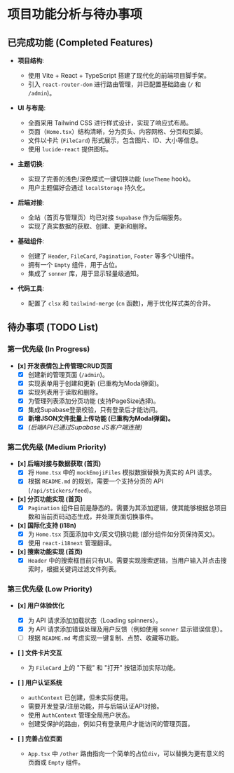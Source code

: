 # 项目功能分析与待办事项

## 已完成功能 (Completed Features)

- **项目结构**:
  - 使用 Vite + React + TypeScript 搭建了现代化的前端项目脚手架。
  - 引入 `react-router-dom` 进行路由管理，并已配置基础路由 (`/` 和 `/admin`)。

- **UI 与布局**:
  - 全面采用 Tailwind CSS 进行样式设计，实现了响应式布局。
  - 页面（`Home.tsx`）结构清晰，分为页头、内容网格、分页和页脚。
  - 文件以卡片 (`FileCard`) 形式展示，包含图片、ID、大小等信息。
  - 使用 `lucide-react` 提供图标。

- **主题切换**:
  - 实现了完善的浅色/深色模式一键切换功能 (`useTheme` hook)。
  - 用户主题偏好会通过 `localStorage` 持久化。

- **后端对接**:
  - 全站（首页与管理页）均已对接 `Supabase` 作为后端服务。
  - 实现了真实数据的获取、创建、更新和删除。

- **基础组件**:
  - 创建了 `Header`, `FileCard`, `Pagination`, `Footer` 等多个UI组件。
  - 拥有一个 `Empty` 组件，用于占位。
  - 集成了 `sonner` 库，用于显示轻量级通知。

- **代码工具**:
  - 配置了 `clsx` 和 `tailwind-merge` (`cn` 函数)，用于优化样式类的合并。

## 待办事项 (TODO List)

### 第一优先级 (In Progress)

- **[x] 开发表情包上传管理CRUD页面**
  -   [x] 创建新的管理页面 (`/admin`)。
  -   [x] 实现表单用于创建和更新 (已重构为Modal弹窗)。
  -   [x] 实现列表用于读取和删除。
  -   [x] 为管理列表添加分页功能 (支持PageSize选择)。
  -   [x] 集成Supabase登录校验，只有登录后才能访问。
  -   [x] **新增JSON文件批量上传功能 (已重构为Modal弹窗)。**
  -   [x] *(后端API已通过Supabase JS客户端连接)*

### 第二优先级 (Medium Priority)

- **[x] 后端对接与数据获取 (首页)**
  -   [x] 将 `Home.tsx` 中的 `mockEmojiFiles` 模拟数据替换为真实的 API 请求。
  -   [x] 根据 `README.md` 的规划，需要一个支持分页的 API (`/api/stickers/feed`)。

- **[x] 分页功能实现 (首页)**
  -   [x] `Pagination` 组件目前是静态的。需要为其添加逻辑，使其能够根据总项目数和当前页码动态生成，并处理页面切换事件。

- **[x] 国际化支持 (i18n)**
  -   [x] 为 `Home.tsx` 页面添加中文/英文切换功能 (部分组件如分页保持英文)。
  -   [x] 使用 `react-i18next` 管理翻译。

- **[x] 搜索功能实现 (首页)**
  -   [x] `Header` 中的搜索框目前只有UI。需要实现搜索逻辑，当用户输入并点击搜索时，根据关键词过滤文件列表。

### 第三优先级 (Low Priority)

- **[x] 用户体验优化**
  -   [x] 为 API 请求添加加载状态（Loading spinners）。
  -   [x] 为 API 请求添加错误处理及用户反馈（例如使用 `sonner` 显示错误信息）。
  -   [ ] 根据 `README.md` 考虑实现一键复制、点赞、收藏等功能。

- **[ ] 文件卡片交互**
  -   为 `FileCard` 上的 "下载" 和 "打开" 按钮添加实际功能。

- **[ ] 用户认证系统**
  -   `authContext` 已创建，但未实际使用。
  -   需要开发登录/注册功能，并与后端认证API对接。
  -   使用 `AuthContext` 管理全局用户状态。
  -   创建受保护的路由，例如只有登录用户才能访问的管理页面。

- **[ ] 完善占位页面**
  -   `App.tsx` 中 `/other` 路由指向一个简单的占位`div`，可以替换为更有意义的页面或 `Empty` 组件。

